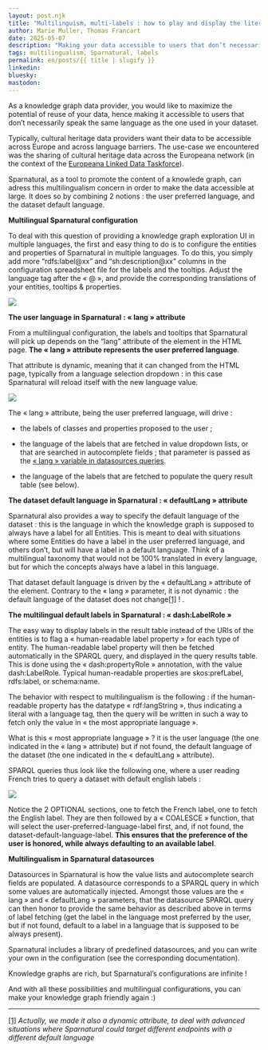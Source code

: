 ```yaml
---
layout: post.njk
title: "Multilinguism, multi-labels : how to play and display the literals of a graph in Sparnatural"
author: Marie Muller, Thomas Francart
date: 2025-05-07
description: "Making your data accessible to users that don’t necessarily speak the same language as the one used in your dataset"
tags: multilingualism, Sparnatural, labels
permalink: en/posts/{{ title | slugify }}
linkedin:
bluesky:
mastodon:
---
```


<p class="lead">As a knowledge graph data provider, you would like to maximize the potential of reuse of your data, hence making it accessible to users that don’t necessarily speak the same language as the one used in your dataset.

Typically, cultural heritage data providers want their data to be accessible across Europe and across language barriers. The use-case we encountered was the sharing of cultural heritage data across the Europeana network (in the context of the [Europeana Linked Data Taskforce](https://pro.europeana.eu/project/linked-data-task-force)).

Sparnatural, as a tool to promote the content of a knowlede graph, can adress this multilingualism concern in order to make the data accessible at large. It does so by combining 2 notions : the user preferred language, and the dataset default language.

**Multilingual Sparnatural configuration**

To deal with this question of providing a knowledge graph exploration UI in multiple languages, the first and easy thing to do is to configure the entities and properties of Sparnatural in multiple languages. To do this, you simply add  more “rdfs:label@xx” and “sh:description@xx” columns in the configuration spreadsheet file for the labels and the tooltips. Adjust the language tag after the « @ », and provide the corresponding translations of your entities, tooltips & properties.

[![](/assets/posts-images/labels-excel-multilingue.png)](/assets/posts-images/labels-excel-multilingue.png)

**The user language in Sparnatural** **: « lang » attribute**

From a multilingual configuration, the labels and tooltips that Sparnatural will pick up depends on the “lang” attribute of the <spar-natural> element in the HTML page. **The « lang » attribute represents the user preferred language**.

That attribute is dynamic, meaning that it can changed from the HTML page, typically from a language selection dropdown : in this case Sparnatural will reload itself with the new language value.

[![](/assets/posts-images/multilingualism.jpg)](/assets/posts-images/multilingualism.jpg)

The « lang » attribute, being the user preferred language, will drive :

-   the labels of classes and properties proposed to the user ;
    
-   the language of the labels that are fetched in value dropdown lists, or that are searched in autocomplete fields ; that parameter is passed as the [« lang » variable in datasources queries](https://docs.sparnatural.eu/OWL-based-configuration-datasources.html#your-own-sparql-query-lists--autocomplete).
    
-   the language of the labels that are fetched to populate the query result table (see below).

**The dataset default language in Sparnatural : « defaultLang » attribute**

Sparnatural also provides a way to specify the default language of the dataset : this is the language in which the knowledge graph is supposed to always have a label for all Entities. This is meant to deal with situations where some Entities do have a label in the user preferred language, and others don’t, but will have a label in a default language. Think of a multilingual taxonomy that would not be 100% translated in every language, but for which the concepts always have a label in this language.

That dataset default language is driven by the « defaultLang » attribute of the <spar-natural> element. Contrary to the « lang » parameter, it is not dynamic : the default language of the dataset does not change[[1]](#_ftn1) ! .

**The** **multilingual default labels** **in Sparnatural : « dash:LabelRole »**

The easy way to display labels in the result table instead of the URIs of the entities is to flag a « human-readable label property » for each type of entity. The human-readable label property will then be fetched automatically in the SPARQL query, and displayed in the query results table. This is done using the « dash:propertyRole » annotation, with the value dash:LabelRole. Typical human-readable properties are skos:prefLabel, rdfs:label, or schema:name.

The behavior with respect to multilingualism is the following : if the human-readable property has the datatype « rdf:langString », thus indicating a literal with a language tag, then the query will be written in such a way to fetch only the value in « the most appropriate language ».

What is this « most appropriate language » ? it is the user language (the one indicated in the « lang » attribute) but if not found, the default language of the dataset (the one indicated in the « defaultLang » attribute).

SPARQL queries thus look like the following one, where a user reading French tries to query a dataset with default english labels :

[![](/assets/posts-images/default-English-labels.jpg)](/assets/posts-images/default-English-labels.jpg)


Notice the 2 OPTIONAL sections, one to fetch the French label, one to fetch the English label. They are then followed by a « COALESCE » function, that will select the user-preferred-language-label first, and, if not found, the dataset-default-language-label. **This ensures that the preference of the user is honored, while always defaulting to an available label**.

**Multilingualism in Sparnatural datasources**

Datasources in Sparnatural is how the value lists and autocomplete search fields are populated. A datasource corresponds to a SPARQL query in which some values are automatically injected. Amongst those values are the « lang » and « defaultLang » parameters, that the datasource SPARQL query can then honor to provide the same behavior as described above in terms of label fetching (get the label in the language most preferred by the user, but if not found, default to a label in a language that is supposed to be always present).

Sparnatural includes a library of predefined datasources, and you can write your own in the configuration (see the corresponding documentation).

Knowledge graphs are rich, but Sparnatural’s configurations are infinite !

And with all these possibilities and multilingual configurations, you can make your knowledge graph friendly again :)


----------

[[1]](#_ftnref1)  _Actually, we made it also a dynamic attribute, to deal with advanced situations where Sparnatural could target different endpoints with a different default language_
